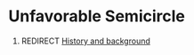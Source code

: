 # Unfavorable Semicircle

1.  REDIRECT [History and background](History_and_background "wikilink")

